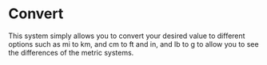 # Convert
This system simply allows you to convert your desired value to different options such as mi to km, and cm to ft and in, and lb to g to allow you to see the differences of the metric systems.
